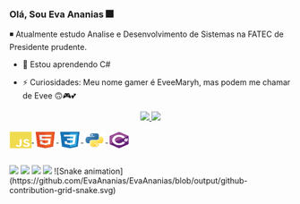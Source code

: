 ### Olá, Sou Eva Ananias 🎆

 ◾ Atualmente estudo Analise e Desenvolvimento de Sistemas na FATEC de Presidente prudente.

- 🌱 Estou aprendendo C#

- ⚡ Curiosidades: Meu nome gamer é EveeMaryh, mas podem me chamar de Evee 🙃🎮💕

<div align="center">
  <a href="https://github.com/EvaAnanias">
  <img height="160em" src="https://github-readme-stats.vercel.app/api?username=EvaAnanias&show_icons=true&theme=dracula&include_all_commits=true&count_private=true"/>
  <img height="160em" src="https://github-readme-stats.vercel.app/api/top-langs/?username=EvaAnanias&layout=compact&langs_count=7&theme=dracula"/>
</div>
<div style="display: inline_block"><br>
  <img align="center" alt="Evee-Js" height="30" width="40" src="https://raw.githubusercontent.com/devicons/devicon/master/icons/javascript/javascript-plain.svg">
  <img align="center" alt="Evee-HTML" height="30" width="40" src="https://raw.githubusercontent.com/devicons/devicon/master/icons/html5/html5-original.svg">
  <img align="center" alt="Evee-CSS" height="30" width="40" src="https://raw.githubusercontent.com/devicons/devicon/master/icons/css3/css3-original.svg">
  <img align="center" alt="Evee-Python" height="30" width="40" src="https://raw.githubusercontent.com/devicons/devicon/master/icons/python/python-original.svg">
  <img align="center" alt="Evee-Csharp" height="30" width="40" src="https://raw.githubusercontent.com/devicons/devicon/master/icons/csharp/csharp-original.svg">
</div>

 ## 
 
 <div> 
  <a href="https://www.instagram.com/eva.ananias/" target="_blank"><img src="https://img.shields.io/badge/-Instagram-%23E4405F?style=for-the-badge&logo=instagram&logoColor=white" target="_blank"></a>
 <a href="https://discord.gg/4yBMEKBY" target="_blank"><img src="https://img.shields.io/badge/Discord-7289DA?style=for-the-badge&logo=discord&logoColor=white" target="_blank"></a> 
  <a href = "mailto:evamariananias@gmail.com"><img src="https://img.shields.io/badge/-Gmail-%23333?style=for-the-badge&logo=gmail&logoColor=white" target="_blank"></a>
  <a href="https://www.linkedin.com/in/eva-maria-ananias-32bba821b/" target="_blank"><img src="https://img.shields.io/badge/-LinkedIn-%230077B5?style=for-the-badge&logo=linkedin&logoColor=white" target="_blank"></a> 
  ![Snake animation](https://github.com/EvaAnanias/EvaAnanias/blob/output/github-contribution-grid-snake.svg)
</div>

